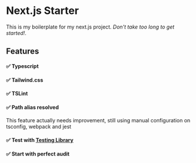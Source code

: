 # Next.js Starter

This is my boilerplate for my next.js project. _Don't take too long to get started!_.

## Features

#### ✅ Typescript
#### ✅ Tailwind.css
#### ✅ TSLint
#### ✅ Path alias resolved
This feature actually needs improvement, still using manual configuration on tsconfig, webpack and jest
#### ✅ Test with [Testing Library](https://testing-library.com/ 'Testing Library')
#### ✅ Start with perfect audit